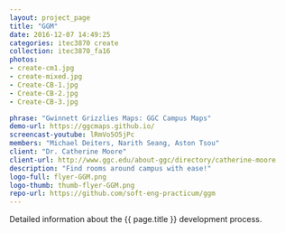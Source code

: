 ```yaml
---
layout: project_page
title: "GGM"
date: 2016-12-07 14:49:25
categories: itec3870 create
collection: itec3870_fa16
photos:
- create-cm1.jpg
- create-mixed.jpg
- Create-CB-1.jpg
- Create-CB-2.jpg
- Create-CB-3.jpg

phrase: "Gwinnett Grizzlies Maps: GGC Campus Maps"
demo-url: https://ggcmaps.github.io/
screencast-youtube: lRmVo5O5jPc
members: "Michael Deiters, Narith Seang, Aston Tsou"
client: "Dr. Catherine Moore"
client-url: http://www.ggc.edu/about-ggc/directory/catherine-moore
description: "Find rooms around campus with ease!"
logo-full: flyer-GGM.png
logo-thumb: thumb-flyer-GGM.png
repo-url: https://github.com/soft-eng-practicum/ggm
---
```


Detailed information about the {{ page.title }} development process.

<!-- lightgallery -->
<script src="https://code.jquery.com/jquery-2.2.4.min.js"></script>
<script src="https://cdn.jsdelivr.net/lightgallery/1.3.7/js/lightgallery.min.js"></script>
<script src="https://cdn.jsdelivr.net/g/lg-zoom"></script>

<script type="text/javascript">
    $(document).ready(function() {
    $("body").lightGallery({
    zoom: true,
    selector: 'a#lightgallery',
    selectWithin: 'body'
    });
    });
</script>

[ggc]: http://www.ggc.edu
[gunay-ggc]: http://www.ggc.edu/about-ggc/directory/cengiz-gunay
